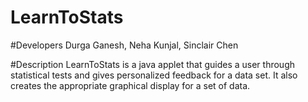# LearnToStats

#Developers
Durga Ganesh, Neha Kunjal, Sinclair Chen

#Description
LearnToStats is a java applet that guides a user through statistical tests and gives personalized feedback for a data set. It also creates the appropriate graphical display for a set of data.
